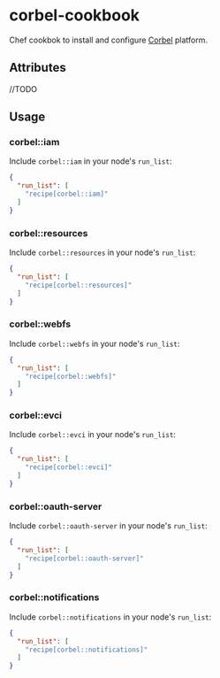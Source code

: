 # corbel-cookbook

Chef cookbok to install and configure [Corbel](https://github.com/corbel-platform/corbel) platform.


## Attributes
//TODO

## Usage

### corbel::iam

Include `corbel::iam` in your node's `run_list`:

```json
{
  "run_list": [
    "recipe[corbel::iam]"
  ]
}
```

### corbel::resources

Include `corbel::resources` in your node's `run_list`:

```json
{
  "run_list": [
    "recipe[corbel::resources]"
  ]
}
```

### corbel::webfs

Include `corbel::webfs` in your node's `run_list`:

```json
{
  "run_list": [
    "recipe[corbel::webfs]"
  ]
}
```

### corbel::evci

Include `corbel::evci` in your node's `run_list`:

```json
{
  "run_list": [
    "recipe[corbel::evci]"
  ]
}
```

### corbel::oauth-server

Include `corbel::oauth-server` in your node's `run_list`:

```json
{
  "run_list": [
    "recipe[corbel::oauth-server]"
  ]
}
```

### corbel::notifications

Include `corbel::notifications` in your node's `run_list`:

```json
{
  "run_list": [
    "recipe[corbel::notifications]"
  ]
}
```